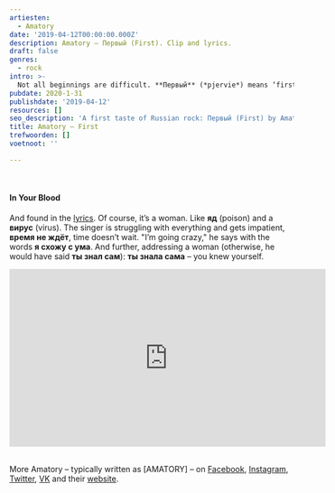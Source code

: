 ```yaml
---
artiesten:
  - Amatory
date: '2019-04-12T00:00:00.000Z'
description: Amatory – Первый (First). Clip and lyrics.
draft: false
genres:
  - rock
intro: >-
  Not all beginnings are difficult. **Первый** (*pjervie*) means ‘first’, and the first words you hear are **Попадая в мою кровь**. Freely translated: creeping into my blood. You can see in the clip what can creep into a man’s **кровь** (blood).
pubdate: 2020-1-31
publishdate: '2019-04-12'
resources: []
seo_description: 'A first taste of Russian rock: Первый (First) by Amatory.'
title: Amatory – First
trefwoorden: []
voetnoot: ''

---
```


<br/>

#### In Your Blood

And found in the [lyrics](https://altwall.net/texts.php?show=amatory&number=216004). Of course, it’s a woman. Like **яд** (poison) and a **вирус** (virus). The singer is struggling with everything and gets impatient, **время не ждёт**, time doesn’t wait. "I’m going crazy," he says with the words **я схожу с ума**. And further, addressing a woman (otherwise, he would have said **ты знал сам**): **ты знала сама** – you knew yourself.

<iframe width="560" height="315" src="https://www.youtube.com/embed/C8QxjB8mV4o" frameborder="0" allow="accelerometer; autoplay; encrypted-media; gyroscope; picture-in-picture" allowfullscreen></iframe> 

<br/>
<br/>

More Amatory – typically written as [AMATORY] – on [Facebook](https://www.facebook.com/amatoryworld), [Instagram](https://www.instagram.com/amatoryband/), [Twitter](https://twitter.com/amatoryband), [VK](<https://vk.com/amatory>) and their [website](http://amatory.ru/).
